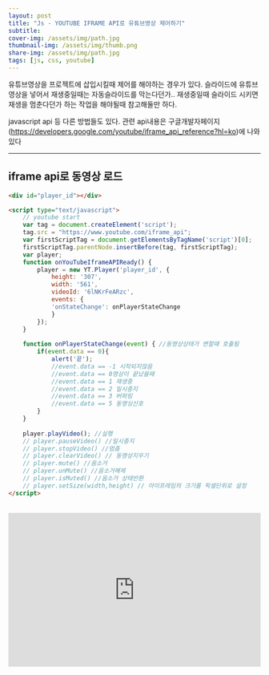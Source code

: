 ```yaml
---
layout: post
title: "Js - YOUTUBE IFRAME API로 유튜브영상 제어하기"
subtitle: 
cover-img: /assets/img/path.jpg
thumbnail-img: /assets/img/thumb.png
share-img: /assets/img/path.jpg
tags: [js, css, youtube]
---
```

유튜브영상을 프로젝트에 삽입시킬때 제어를 해야하는 경우가 있다. 슬라이드에 유튜브영상을 넣어서 재생중일때는 자동슬라이드를 막는다던가.. 재생중일때 슬라이드 시키면 재생을 멈춘다던가 하는 작업을 해야될때 참고해둘만 하다.
<!--more-->

javascript api 등 다른 방법들도 있다. 관련 api내용은 구글개발자페이지(<a href="https://developers.google.com/youtube/iframe_api_reference?hl=ko" target="_blank" title="새창" class="link">https://developers.google.com/youtube/iframe_api_reference?hl=ko</a>)에 나와있다
<hr>

## iframe api로 동영상 로드
```html
<div id="player_id"></div>

<script type="text/javascript">
    // youtube start
    var tag = document.createElement('script');
    tag.src = "https://www.youtube.com/iframe_api";
    var firstScriptTag = document.getElementsByTagName('script')[0];
    firstScriptTag.parentNode.insertBefore(tag, firstScriptTag);
    var player;
    function onYouTubeIframeAPIReady() {
        player = new YT.Player('player_id', {
            height: '307',
            width: '561',
            videoId: '6lNKrFeARzc',
            events: {
            'onStateChange': onPlayerStateChange
            }
        });
    }
  
    function onPlayerStateChange(event) { //동영상상태가 변할때 호출됨
        if(event.data == 0){
            alert('끝');
            //event.data == -1 시작되지않음
            //event.data == 0영상이 끝났을때
            //event.data == 1 재생중
            //event.data == 2 일시중지
            //event.data == 3 버퍼링
            //event.data == 5 동영싱신호
        }
    }
    
    player.playVideo(); //실행
    // player.pauseVideo() //일시중지
    // player.stopVideo() //멈춤
    // player.clearVideo() // 동영상지우기
    // player.mute() //음소거
    // player.unMute() //음소거해제
    // player.isMuted() //음소거 상태반환
    // player.setSize(width,height) // 아이프레임의 크기를 픽셀단위로 설정
</script>
```
<br>

<iframe id="player_id" frameborder="0" allowfullscreen="1" allow="accelerometer; autoplay; clipboard-write; encrypted-media; gyroscope; picture-in-picture" title="YouTube video player" width="100%" height="307" src="https://www.youtube.com/embed/6lNKrFeARzc?enablejsapi=1&amp;origin=http%3A%2F%2Fkyouyoum.cafe24.com&amp;widgetid=1"></iframe>
<p><script type="text/javascript">
// youtube start
var tag = document.createElement('script');tag.src = "https://www.youtube.com/iframe_api";var firstScriptTag = document.getElementsByTagName('script')[0];firstScriptTag.parentNode.insertBefore(tag, firstScriptTag);var player;
function onYouTubeIframeAPIReady() {player = new YT.Player('player_id', {height: '307',width: '561',videoId: '6lNKrFeARzc',events: {'onStateChange': onPlayerStateChange}});}
function onPlayerStateChange(event) {if(event.data == 0){alert('끝');}}
player.playVideo(); //실행
</script></p>
